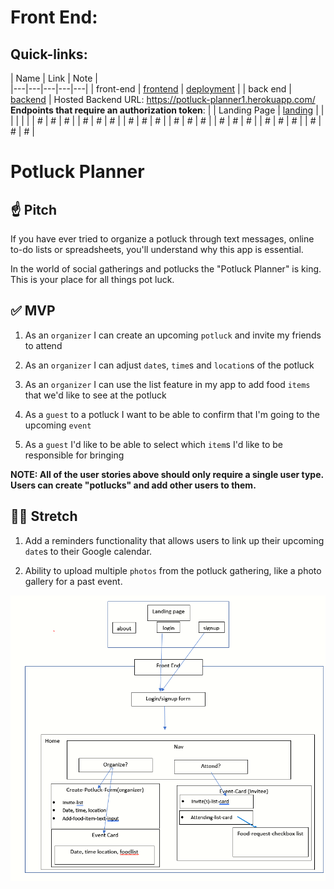 # Front End:


## Quick-links:

| Name  | Link  | Note  |  
|---|---|---|---|---|
| front-end  | [frontend](https://github.com/ft-potluck-planer-05-units3-4/front-end)  | [deployment](https://potluck-landing.netlify.app/_)  |
| back end  | [backend](https://github.com/ft-potluck-planer-05-units3-4/backend2)  | Hosted Backend URL: https://potluck-planner1.herokuapp.com/    **Endpoints that require an authorization token**:  |
| Landing Page  | [landing](https://github.com/ft-potluck-planer-05-units3-4/Landing-Page)  |   |
|   |   |   |
| #  | #  | #  |
| #  | #  | #  |
| #  |  # | #  |
| #  | #  | #  |
| #  |  # | #  |
| #  | #  | #  |
| #  | #  | #  |









# Potluck Planner

## ☝️ **Pitch**

If you have ever tried to organize a potluck through text messages, online to-do lists or spreadsheets, you'll understand why this app is essential.

In the world of social gatherings and potlucks the "Potluck Planner" is king. This is your place for all things pot luck.

## ✅ **MVP**

1. As an `organizer` I can create an upcoming `potluck` and invite my friends to attend

2. As an `organizer` I can adjust `date`s, `time`s and `location`s of the potluck

3. As an `organizer` I can use the list feature in my app to add food `items` that we'd like to see at the potluck

4. As a `guest` to a potluck I want to be able to confirm that I'm going to the upcoming `event`

5. As a `guest` I'd like to be able to select which `item`s I'd like to be responsible for bringing

**NOTE: All of the user stories above should only require a single user type. Users can create "potlucks" and add other users to them.**

## 🏃‍♀️ **Stretch**

1. Add a reminders functionality that allows users to link up their upcoming `date`s to their Google calendar.

2. Ability to upload multiple `photos` from the potluck gathering, like a photo gallery for a past event.




![](component-hierarchy.png)
